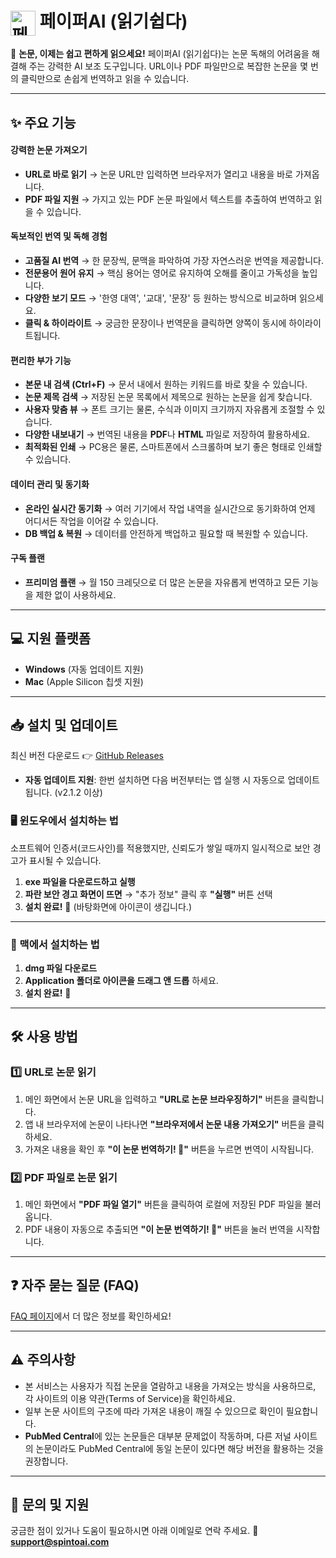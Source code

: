 # <img src="https://paiper-ai-public-bucket.s3.ap-northeast-2.amazonaws.com/paiper-ai-logo-reader-128x128.png" alt="페이퍼AI 로고" width="40px" height="40px" style="vertical-align: middle;" /> 페이퍼AI (읽기쉽다)


📢 **논문, 이제는 쉽고 편하게 읽으세요\!**
페이퍼AI (읽기쉽다)는 논문 독해의 어려움을 해결해 주는 강력한 AI 보조 도구입니다. URL이나 PDF 파일만으로 복잡한 논문을 몇 번의 클릭만으로 손쉽게 번역하고 읽을 수 있습니다.

-----

## ✨ 주요 기능

#### **강력한 논문 가져오기**

  - **URL로 바로 읽기** → 논문 URL만 입력하면 브라우저가 열리고 내용을 바로 가져옵니다.
  - **PDF 파일 지원** → 가지고 있는 PDF 논문 파일에서 텍스트를 추출하여 번역하고 읽을 수 있습니다.

#### **독보적인 번역 및 독해 경험**

  - **고품질 AI 번역** → 한 문장씩, 문맥을 파악하여 가장 자연스러운 번역을 제공합니다.
  - **전문용어 원어 유지** → 핵심 용어는 영어로 유지하여 오해를 줄이고 가독성을 높입니다.
  - **다양한 보기 모드** → '한영 대역', '교대', '문장' 등 원하는 방식으로 비교하며 읽으세요.
  - **클릭 & 하이라이트** → 궁금한 문장이나 번역문을 클릭하면 양쪽이 동시에 하이라이트됩니다.

#### **편리한 부가 기능**

  - **본문 내 검색 (Ctrl+F)** → 문서 내에서 원하는 키워드를 바로 찾을 수 있습니다.
  - **논문 제목 검색** → 저장된 논문 목록에서 제목으로 원하는 논문을 쉽게 찾습니다.
  - **사용자 맞춤 뷰** → 폰트 크기는 물론, 수식과 이미지 크기까지 자유롭게 조절할 수 있습니다.
  - **다양한 내보내기** → 번역된 내용을 **PDF**나 **HTML** 파일로 저장하여 활용하세요.
  - **최적화된 인쇄** → PC용은 물론, 스마트폰에서 스크롤하며 보기 좋은 형태로 인쇄할 수 있습니다.

#### **데이터 관리 및 동기화**

  - **온라인 실시간 동기화** → 여러 기기에서 작업 내역을 실시간으로 동기화하여 언제 어디서든 작업을 이어갈 수 있습니다.
  - **DB 백업 & 복원** → 데이터를 안전하게 백업하고 필요할 때 복원할 수 있습니다.

#### **구독 플랜**

  - **프리미엄 플랜** → 월 150 크레딧으로 더 많은 논문을 자유롭게 번역하고 모든 기능을 제한 없이 사용하세요.

-----

## 💻 지원 플랫폼

  - **Windows** (자동 업데이트 지원)
  - **Mac** (Apple Silicon 칩셋 지원)

-----

## 📥 설치 및 업데이트

최신 버전 다운로드 👉 [GitHub Releases](https://github.com/spintoai/paiper-ai-reader/releases)

  - **자동 업데이트 지원**: 한번 설치하면 다음 버전부터는 앱 실행 시 자동으로 업데이트됩니다. (v2.1.2 이상)

### 🖥 윈도우에서 설치하는 법

소프트웨어 인증서(코드사인)를 적용했지만, 신뢰도가 쌓일 때까지 일시적으로 보안 경고가 표시될 수 있습니다.

1.  **exe 파일을 다운로드하고 실행**
2.  **파란 보안 경고 화면이 뜨면** → "추가 정보" 클릭 후 **"실행"** 버튼 선택
3.  **설치 완료\!** 🎉 (바탕화면에 아이콘이 생깁니다.)

-----

### 🍏 맥에서 설치하는 법

1.  **dmg 파일 다운로드**
2.  **Application 폴더로 아이콘을 드래그 앤 드롭** 하세요.
3.  **설치 완료\!** 🚀

-----

## 🛠 사용 방법

### 1️⃣ URL로 논문 읽기

1.  메인 화면에서 논문 URL을 입력하고 **"URL로 논문 브라우징하기"** 버튼을 클릭합니다.
2.  앱 내 브라우저에 논문이 나타나면 **"브라우저에서 논문 내용 가져오기"** 버튼을 클릭하세요.
3.  가져온 내용을 확인 후 **"이 논문 번역하기\! 🚀"** 버튼을 누르면 번역이 시작됩니다.

### 2️⃣ PDF 파일로 논문 읽기

1.  메인 화면에서 **"PDF 파일 열기"** 버튼을 클릭하여 로컬에 저장된 PDF 파일을 불러옵니다.
2.  PDF 내용이 자동으로 추출되면 **"이 논문 번역하기\! 🚀"** 버튼을 눌러 번역을 시작합니다.

-----

## ❓ 자주 묻는 질문 (FAQ)

[FAQ 페이지](https://paiper-ai.com/%23/faq)에서 더 많은 정보를 확인하세요\!

-----

## ⚠️ 주의사항

  - 본 서비스는 사용자가 직접 논문을 열람하고 내용을 가져오는 방식을 사용하므로, 각 사이트의 이용 약관(Terms of Service)을 확인하세요.
  - 일부 논문 사이트의 구조에 따라 가져온 내용이 깨질 수 있으므로 확인이 필요합니다.
  - **PubMed Central**에 있는 논문들은 대부분 문제없이 작동하며, 다른 저널 사이트의 논문이라도 PubMed Central에 동일 논문이 있다면 해당 버전을 활용하는 것을 권장합니다.

-----

## 📩 문의 및 지원

궁금한 점이 있거나 도움이 필요하시면 아래 이메일로 연락 주세요.
📧 **support@spintoai.com**
